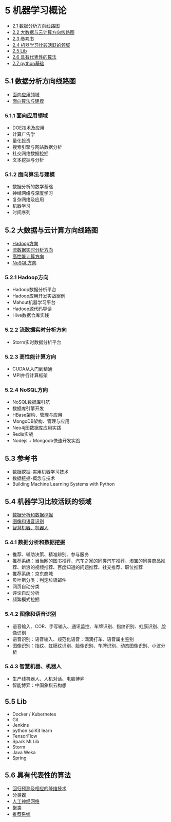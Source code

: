 # 5 机器学习概论

- [2.1 数据分析方向线路图](#2.1-数据分析方向线路图)
- [2.2 大数据与云计算方向线路图](#2.2-大数据与云计算方向线路图)
- [2.3 参考书](#2.3-参考书)
- [2.4 机器学习比较活跃的领域](#2.4-机器学习比较活跃的领域)
- [2.5 Lib](#2.5-Lib)
- [2.6 具有代表性的算法](#2.6-具有代表性的算法)
- [2.7 python基础](python基础.md)

## 5.1 数据分析方向线路图

+ [面向应用领域](#2.1.1-面向应用领域)
+ [面向算法与建模](#2.1.2-面向算法与建模)

### 5.1.1 面向应用领域

- DOE技术及应用
- 计算广告学
- 量化投资
- 搜索引擎与网站数据分析
- 社交网络数据挖掘
- 文本挖掘与分析

### 5.1.2 面向算法与建模

- 数据分析的数学基础
- 神经网络与深度学习
- 复杂网络及应用
- 机器学习
- 时间序列

## 5.2 大数据与云计算方向线路图

+ [Hadoop方向](#2.2.1-hadoop方向)
+ [流数据实时分析方向](#2.2.2-流数据实时分析方向)
+ [高性能计算方向](#2.2.3-高性能计算方向)
+ [NoSQL方向](#2.2.4-nosql方向)

### 5.2.1 Hadoop方向

- Hadoop数据分析平台
- Hadoop应用开发实战案例
- Mahout机器学习平台
- Hadoop源代码导读
- Hive数据仓库实践

### 5.2.2 流数据实时分析方向

- Storm实时数据分析平台

### 5.2.3 高性能计算方向

- CUDA从入门到精通
- MPI并行计算框架

### 5.2.4 NoSQL方向

- NoSQL数据库引航
- 数据库引擎开发
- HBase架构、管理与应用
- MongoDB架构、管理与应用
- Neo4j图数据库应用实践
- Redis实战
- Nodejs + Mongodb快速开发实战

## 5.3 参考书

- 数据挖掘-实用机器学习技术
- 数据挖掘-概念与技术
- Building Machine Learning Systems with Python

## 5.4 机器学习比较活跃的领域

+ [数据分析和数据挖掘](#2.4.1-数据分析和数据挖掘)
+ [图像和语音识别](#2.4.2-图像和语音识别)
+ [智慧机器、机器人](#2.4.3-智慧机器、机器人)

### 5.4.1 数据分析和数据挖掘

- 推荐、辅助决策、精准辨别、参与服务
- 推荐系统：当当网的图书推荐、汽车之家的同类汽车推荐、淘宝的同类商品推荐、新浪的视频推荐、百度知道的问题推荐、社交推荐、职位推荐
- 推荐系统：京东商城
- 贝叶斯分类：判定垃圾邮件
- 网页自动分类
- 评论自动分析
- 频繁模式挖掘

### 5.4.2 图像和语音识别

- 语音输入、COR、手写输入、通讯监控、车牌识别、指纹识别、虹膜识别、脸像识别
- 语音识别：语音输入、规范化语音：滴滴打车、语音属主鉴别
- 图像识别：指纹、虹膜纹识别、脸像识别、车牌识别、动态图像识别、小波分析

### 5.4.3 智慧机器、机器人

- 生产线机器人、人机对话、电脑博弈
- 智能博弈：中国象棋云构想

## 5.5 Lib

- Docker / Kubernetes
- Git
- Jenkins
- python sciKit learn
- TensorFlow
- Spark MLLib
- Storm
- Java Weka
- Spring

## 5.6 具有代表性的算法

- [回归预测及相应的降维技术](./回归预测及相应的降维技术.md)
- [分类器](./分类器.md)
- [人工神经网络](./人工神经网络.md)
- [聚类](./聚类.md)
- [推荐系统](./推荐系统.md)
